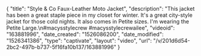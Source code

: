 {
    "title": "Style & Co Faux-Leather Moto Jacket",
    "description": "This jacket has been a great staple piece in my closet for winter. It's a great city-style jacket for those cold nights. It also comes in Petite sizes. I'm wearing the Petite Large.\n#macysstylecrew #macysstylecrewailee",
    "videoid": "163881996",
    "date_created": "1526086200",
    "date_modified": "1526341386",
    "type": "captivate",
    "layout": "video",
    "url": "\/v\/201d6d54-2bc2-497b-b737-5f16fa10b137\/163881996"
}